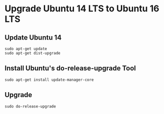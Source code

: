 # Upgrade Ubuntu 14 LTS to Ubuntu 16 LTS

## Update Ubuntu 14

```
sudo apt-get update
sudo apt-get dist-upgrade
```

## Install Ubuntu's do-release-upgrade Tool

```
sudo apt-get install update-manager-core
```

## Upgrade

```
sudo do-release-upgrade
```
